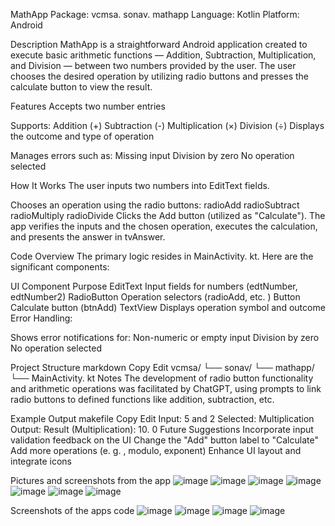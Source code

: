MathApp
Package: vcmsa. sonav. mathapp
Language: Kotlin
Platform: Android

Description
MathApp is a straightforward Android application created to execute basic arithmetic functions — Addition, Subtraction, Multiplication, and Division — between two numbers provided by the user. The user chooses the desired operation by utilizing radio buttons and presses the calculate button to view the result.

Features
Accepts two number entries

Supports:
Addition (+)
Subtraction (-)
Multiplication (×)
Division (÷)
Displays the outcome and type of operation

Manages errors such as:
Missing input
Division by zero
No operation selected

How It Works
The user inputs two numbers into EditText fields.

Chooses an operation using the radio buttons:
radioAdd
radioSubtract
radioMultiply
radioDivide
Clicks the Add button (utilized as "Calculate").
The app verifies the inputs and the chosen operation, executes the calculation, and presents the answer in tvAnswer.

Code Overview
The primary logic resides in MainActivity. kt.
Here are the significant components:

UI Component Purpose
EditText Input fields for numbers (edtNumber, edtNumber2)
RadioButton Operation selectors (radioAdd, etc. )
Button Calculate button (btnAdd)
TextView Displays operation symbol and outcome
Error Handling:

Shows error notifications for:
Non-numeric or empty input
Division by zero
No operation selected

Project Structure
markdown
Copy
Edit
vcmsa/
└── sonav/
└── mathapp/
└── MainActivity. kt
Notes
The development of radio button functionality and arithmetic operations was facilitated by ChatGPT, using prompts to link radio buttons to defined functions like addition, subtraction, etc.

Example Output
makefile
Copy
Edit
Input: 5 and 2
Selected: Multiplication
Output: Result (Multiplication): 10. 0
Future Suggestions
Incorporate input validation feedback on the UI
Change the "Add" button label to "Calculate"
Add more operations (e. g. , modulo, exponent)
Enhance UI layout and integrate icons

Pictures and screenshots from the app 
![image](https://github.com/user-attachments/assets/af7aaa89-373e-4dde-92ed-68a163bbe5cc)
![image](https://github.com/user-attachments/assets/fd307182-4e50-4209-b08f-e16db35c172e)
![image](https://github.com/user-attachments/assets/31e99a69-a48d-4eb4-883f-a1e700e1dfbf)
![image](https://github.com/user-attachments/assets/11ff6206-b788-484e-9528-a32ebb1645e2)
![image](https://github.com/user-attachments/assets/23502fa0-ace9-4edb-bc86-29aa32eb4ae7)
![image](https://github.com/user-attachments/assets/5cec1584-8d10-4dc6-8ac6-69a71889764e)
![image](https://github.com/user-attachments/assets/4027caa8-6e66-4e58-91b9-4f771501780a)

Screenshots of the apps code
![image](https://github.com/user-attachments/assets/d6a4d440-0b5e-4e3c-8e5f-e9f79a34f3ff)
![image](https://github.com/user-attachments/assets/ec1d0294-f1fe-4f52-977e-e06690476be5)
![image](https://github.com/user-attachments/assets/9bea0fdf-bbdc-4565-bd0b-a9cd40d3fd70)
![image](https://github.com/user-attachments/assets/58df7aa1-9160-46ef-aa2f-1250b408c8d5)

